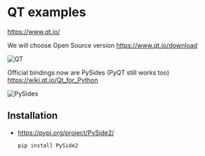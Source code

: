 # QT examples

https://www.qt.io/

We will choose Open Source version
https://www.qt.io/download

![QT](https://upload.wikimedia.org/wikipedia/commons/thumb/0/0b/Qt_logo_2016.svg/175px-Qt_logo_2016.svg.png)

Official bindings now are PySides (PyQT still works too)
https://wiki.qt.io/Qt_for_Python

![PySides](https://qt-wiki-uploads.s3.amazonaws.com/images/3/33/Py-128.png)

## Installation
* https://pypi.org/project/PySide2/

    `pip install PySide2`
    

